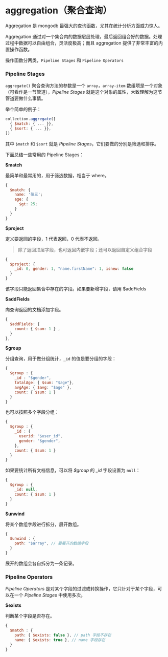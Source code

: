 # aggregation（聚合查询）

Aggregation 是 mongodb 最强大的查询函数，尤其在统计分析方面威力惊人。

Aggregation 通过对一个集合内的数据层层处理，最后返回组合好的数据。处理过程中数据可以自由组合，灵活度极高；而且 aggregation 提供了非常丰富的内置操作函数。

操作函数分两类，`Pipeline Stages` 和 `Pipeline Operators`

### Pipeline Stages

`aggregate()` 聚合查询方法的参数是一个 `array`，`array-item` 数组项是一个对象（可看作是一节管道），_Pipeline Stages_ 就是这个对象的属性，大致理解为这节管道要做什么事情。

举个简单的例子：

```js
collection.aggregate([
  { $match: { ... }},
  { $sort: { ... }},
])
```

其中 `$match` 和 `$sort` 就是 _Pipeline Stages_，它们要做的分别是筛选和排序。

下面总结一些常用的 Pipeline Stages：

**\$match**

最简单和最常用的，用于筛选数据，相当于 where。

```js
{
  $match: {
    name: '张三';
    age: {
      $gt: 25;
    }
  }
}
```

**\$project**

定义要返回的字段，1 代表返回，0 代表不返回。

> 除了返回顶层字段，也可返回内嵌字段；还可以返回自定义组合字段

```js
{
  $project: {
    _id: 0, gender: 1, "name.firstName": 1, isnew: false
  }
}
```

该字段只能返回集合中存在的字段。如果要新增字段，请用 \$addFields

**\$addFields**

向查询返回的文档添加字段。

```js
{
  $addFields: {
    count: { $sum: 1 } ,
  }
},
```

**\$group**

分组查询，用于做分组统计，`_id` 的值是要分组的字段：

```js
{
  $group : {
    _id : "$gender",
    totalAge: { $sum: "$age"},
    avgAge: { $avg: "$age" },
    count: { $sum: 1 }
  }
}
```

也可以按照多个字段分组：

```js
{
  $group : {
    _id : {
      userid: "$user_id",
      gender: "$gender",
    },
    count: { $sum: 1 }
  }
}
```

如果要统计所有文档信息，可以将 _\$group_ 的 _\_id_ 字段设置为 `null`：

```js
{
  $group : {
    _id: null,
    count: { $sum: 1 }
  }
}
```

**\$unwind**

将某个数组字段进行拆分，展开数组。

```js
{
  $unwind : {
    path: "$array", // 要展开的数组字段
  }
}
```

展开的数组会各自拆分为一条记录。

### Pipeline Operators

_Pipeline Operators_ 是对某个字段的过滤或转换操作，它只针对于某个字段，可以在一个 _Pipeline Stages_ 中使用多次。

**\$exists**

判断某个字段是否存在。

```js
{
  $match : {
    path: { $exists: false }, // path 字段不存在
    name: { $exists: true }, // name 字段存在
  }
}
```
